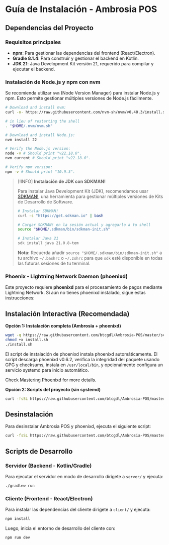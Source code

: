 # Guía de Instalación - Ambrosia POS

## Dependencias del Proyecto

### Requisitos principales

- **npm**: Para gestionar las dependencias del frontend (React/Electron).
- **Gradle 8.1.4**: Para construir y gestionar el backend en Kotlin.
- **JDK 21**: Java Development Kit versión 21, requerido para compilar y ejecutar el backend.

### Instalación de Node.js y npm con nvm

Se recomienda utilizar `nvm` (Node Version Manager) para instalar Node.js y npm. Esto permite gestionar múltiples versiones de Node.js fácilmente.

```bash
# Download and install nvm:
curl -o- https://raw.githubusercontent.com/nvm-sh/nvm/v0.40.3/install.sh | bash

# in lieu of restarting the shell
. "$HOME/.nvm/nvm.sh"

# Download and install Node.js:
nvm install 22

# Verify the Node.js version:
node -v # Should print "v22.18.0".
nvm current # Should print "v22.18.0".

# Verify npm version:
npm -v # Should print "10.9.3".
```

> [!INFO]
> **Instalación de JDK con SDKMAN!**
>
> Para instalar Java Development Kit (JDK), recomendamos usar [SDKMAN!](https://sdkman.io/), una herramienta para gestionar múltiples versiones de Kits de Desarrollo de Software.
>
> ```bash
> # Instalar SDKMAN!
> curl -s "https://get.sdkman.io" | bash
> 
> # Cargar SDKMAN! en la sesión actual y agregarlo a tu shell
> source "$HOME/.sdkman/bin/sdkman-init.sh"
> 
> # Instalar Java 21
> sdk install java 21.0.8-tem
> ```
> **Nota:** Recuerda añadir `source "$HOME/.sdkman/bin/sdkman-init.sh"` a tu archivo `~/.bashrc` o `~/.zshrc` para que `sdk` esté disponible en todas las futuras sesiones de tu terminal.

### Phoenix - Lightning Network Daemon (phoenixd)

Este proyecto requiere **phoenixd** para el procesamiento de pagos mediante Lightning Network. Si aún no tienes phoenixd instalado, sigue estas instrucciones:

## Instalación Interactiva (Recomendada)

**Opción 1: Instalación completa (Ambrosia + phoenixd)**
```bash
wget -q https://raw.githubusercontent.com/btcgdl/Ambrosia-POS/master/scripts/install.sh
chmod +x install.sh
./install.sh
```

El script de instalación de phoenixd instala phoenixd automáticamente. El script descarga phoenixd v0.6.2, verifica la integridad del paquete usando GPG y checksums, instala en `/usr/local/bin`, y opcionalmente configura un servicio systemd para inicio automático.

Check [Mastering Phoenixd](https://btcgdl.github.io/Mastering-phoenixd/) for more details.

**Opción 2: Scripts del proyecto (sin systemd)**
```bash
curl -fsSL https://raw.githubusercontent.com/btcgdl/Ambrosia-POS/master/scripts/install.sh | bash
```

## Desinstalación 

Para desinstalar Ambrosia POS y phoenixd, ejecuta el siguiente script:

```bash
curl -fsSL https://raw.githubusercontent.com/btcgdl/Ambrosia-POS/master/scripts/uninstall.sh | bash
```

## Scripts de Desarrollo
### Servidor (Backend - Kotlin/Gradle)

Para ejecutar el servidor en modo de desarrollo dirígete a `server/` y ejecuta:

```sh
./gradlew run
```

### Cliente (Frontend - React/Electron)

Para instalar las dependencias del cliente dirígete a `client/` y ejecuta:

```sh
npm install
```

Luego, inicia el entorno de desarrollo del cliente con:

```sh
npm run dev
```